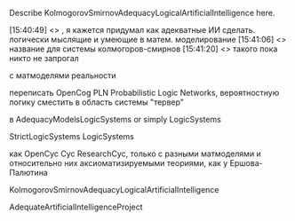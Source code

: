 Describe KolmogorovSmirnovAdequacyLogicalArtificialIntelligence here.


[15:40:49] <> , я кажется придумал как адекватные ИИ сделать. логически мыслящие и умеющие в матем. моделирование
[15:41:06] <> название для системы колмогоров-смирнов
[15:41:20] <> такого пока никто не запрогал

с матмоделями реальности

переписать OpenCog PLN Probabilistic Logic Networks, вероятностную логику сместить в область системы "тервер"

в AdequacyModelsLogicSystems or simply LogicSystems

StrictLogicSystems LogicSystems


как OpenCyc Cyc ResearchCyc, только с разными матмоделями и относительно них аксиоматизируемыми теориями, 
как у Ершова-Палютина

KolmogorovSmirnovAdequacyLogicalArtificialIntelligence

AdequateArtificialIntelligenceProject
